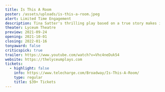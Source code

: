 ```yaml
---
title: Is This A Room
poster: /assets/uploads/is-this-a-room.jpeg
alert: Limited Time Engagement
description: Tina Satter's thrilling play based on a true story makes its Broadway debut.
theater: Lyceum Theatre
preview: 2021-09-24
opening: 2021-10-01
closing: 2022-01-16
tonyaward: false
criticspick: true
trailer: https://www.youtube.com/watch?v=Vhc4neDuk54
website: https://thelyceumplays.com
tickets:
  - highlight: false
    info: https://www.telecharge.com/Broadway/Is-This-A-Room/
    type: regular
    title: $39+ Tickets
---
```

